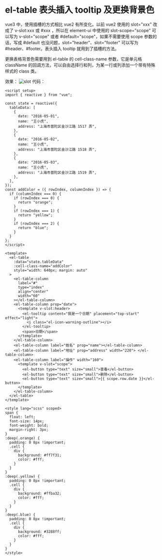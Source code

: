 # el-table 表头插入 tooltip 及更换背景色

vue3 中，使用插槽的方式相比 vue2 有所变化。以前 vue2 使用的 slot="xxx" 改成了 v-slot:xxx 或 #xxx ，所以在 element-ui 中使用的 slot-scope="scope" 可以写为 v-slot="scope" 或者 #default="scope"，如果不需要使用 scope 参数的话，写成 #default 也没问题，slot="header"、slot="footer" 可以写为 #header、#footer。表头插入 tooltip 就用到了插槽的方法。

更换表格背景色需要用到 el-table 的 cell-class-name 参数，它是单元格 className 的回调方法，可以自由选择行和列，为某一行或列添加一个带有特殊样式的 class 类。

效果：
![slot](https://zhang.beer:9999/ache/beer/blog/slot.png)
代码：

```vue
<script setup>
import { reactive } from "vue";

const state = reactive({
  tableData: [
    {
      date: "2016-05-01",
      name: "王小虎",
      address: "上海市普陀区金沙江路 1517 弄",
    },
    {
      date: "2016-05-02",
      name: "王小虎",
      address: "上海市普陀区金沙江路 1518 弄",
    },
    {
      date: "2016-05-03",
      name: "王小虎",
      address: "上海市普陀区金沙江路 1519 弄",
    },
  ],
});
const addColor = ({ rowIndex, columnIndex }) => {
  if (columnIndex === 0) {
    if (rowIndex === 0) {
      return "orange";
    }
    if (rowIndex === 1) {
      return "yellow";
    }
    if (rowIndex === 2) {
      return "blue";
    }
  }
};
</script>

<template>
  <el-table
    :data="state.tableData"
    :cell-class-name="addColor"
    style="width: 640px; margin: auto"
  >
    <el-table-column
      label="#"
      type="index"
      align="center"
      width="60"
    ></el-table-column>
    <el-table-column prop="date">
      <template v-slot:header>
        <el-tooltip content="我是一个日期" placement="top-start" effect="light">
          <i class="el-icon-warning-outline"></i>
        </el-tooltip>
        <span>日期</span>
      </template>
    </el-table-column>
    <el-table-column label="姓名" prop="name"></el-table-column>
    <el-table-column label="地址" prop="address" width="220"> </el-table-column>
    <el-table-column label="操作" width="160">
      <template v-slot="scope">
        <el-button type="text" size="small">查看</el-button>
        <el-button type="text" size="small">删除</el-button>
        <el-button type="text" size="small">{{ scope.row.date }}</el-button>
      </template>
    </el-table-column>
  </el-table>
</template>

<style lang="scss" scoped>
span {
  float: left;
  font-size: 14px;
  font-weight: bold;
  margin-right: 3px;
}
:deep(.orange) {
  padding: 0 8px !important;
  .cell {
    div {
      background: #ff7f31;
      color: #fff;
    }
  }
}
:deep(.yellow) {
  padding: 0 8px !important;
  .cell {
    div {
      background: #ffba32;
      color: #fff;
    }
  }
}
:deep(.blue) {
  padding: 0 8px !important;
  .cell {
    div {
      background: #3288ff;
      color: #fff;
    }
  }
}
</style>
```
